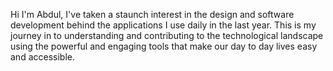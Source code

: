 Hi I'm Abdul, I've taken a staunch interest in the design and software development behind the applications I use daily in the last year.
This is my journey in to understanding and contributing to the technological landscape using
the powerful and engaging tools that make our day to day lives easy and accessible.
